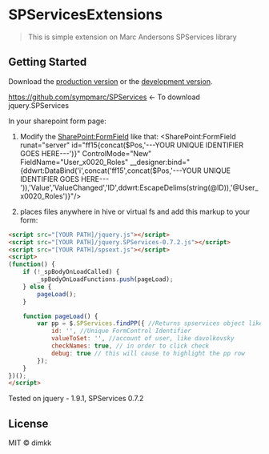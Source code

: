 # SPServicesExtensions

> This is simple extension on Marc Andersons SPServices library


## Getting Started

Download the [production version][min] or the [development version][max].

[min]: https://raw.githubusercontent.com/dimkk/jquery-spsext/master/dist/jquery.spsext.min.js
[max]: https://raw.githubusercontent.com/dimkk/jquery-spsext/master/dist/jquery.spsext.js

https://github.com/sympmarc/SPServices <- To download jquery.SPServices

In your sharepoint form page:
1) Modify the <SharePoint:FormField> like that:
<SharePoint:FormField runat="server" id="ff15{concat($Pos,'---YOUR UNIQUE IDENTIFIER GOES HERE---')}" ControlMode="New" FieldName="User_x0020_Roles" __designer:bind="{ddwrt:DataBind('i',concat('ff15',concat($Pos,'---YOUR UNIQUE IDENTIFIER GOES HERE---')),'Value','ValueChanged','ID',ddwrt:EscapeDelims(string(@ID)),'@User_x0020_Roles')}"/>

2) places files anywhere in hive or virtual fs and add this markup to your form:
```html
<script src="[YOUR PATH]/jquery.js"></script>
<script src="[YOUR PATH]/jquery.SPServices-0.7.2.js"></script>
<script src="[YOUR PATH]/spsext.js"></script>
<script>
(function() {
    if (!_spBodyOnLoadCalled) {
        _spBodyOnLoadFunctions.push(pageLoad);
    } else {
        pageLoad();
    }

    function pageLoad() {
        var pp = $.SPServices.findPP({ //Returns spservices object like from SPFindPeoplePicker
        	id: '', //Unique FormControl Identifier
        	valueToSet: '', //account of user, like davolkovsky
        	checkNames: true, // in order to click check
        	debug: true // this will cause to highlight the pp row
    	});
    }
})();
</script>
```
Tested on jquery - 1.9.1, SPServices 0.7.2

## License

MIT © dimkk
